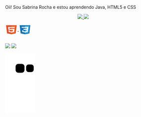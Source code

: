 Oii! Sou Sabrina Rocha e estou aprendendo Java, HTML5 e CSS


<div align="center">
  <a href="https://github.com/sabrinaribasr">
  <img height="180em" src="https://github-readme-stats.vercel.app/api?username=sabrinaribasr&show_icons=true&theme=radical&include_all_commits=true&count_private=true"/>
  <img height="180em" src="https://github-readme-stats.vercel.app/api/top-langs/?username=sabrinaribasr&layout=compact&langs_count=7&theme=radical"/>
</div>

<div style="display: inline_block"><br>
  
  <img align="center" alt="-HTML" height="30" width="40" src="https://raw.githubusercontent.com/devicons/devicon/master/icons/html5/html5-original.svg">
  <img align="center" alt="Rafa-CSS" height="30" width="40" src="https://raw.githubusercontent.com/devicons/devicon/master/icons/css3/css3-original.svg">
 
  
</div>

##
<div>
  <a href = "sabrinaribasr@gmail.com"><img src="https://img.shields.io/badge/-Gmail-%23333?style=for-the-badge&logo=gmail&logoColor=white" target="_blank"></a>
  <a href="https://www.linkedin.com/in/sabrina-rocha-0bb699180/" target="_blank"><img src="https://img.shields.io/badge/-LinkedIn-%230077B5?style=for-the-badge&logo=linkedin&logoColor=white" target="_blank"></a> 
  </div>


![Snake animation](https://github.com/sabrinaribasr/sabrinaribasr/blob/output/github-contribution-grid-snake.svg)


